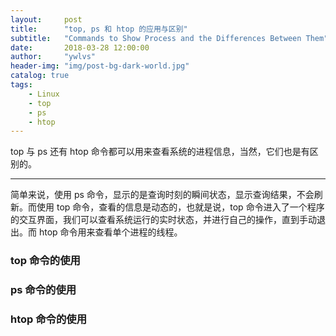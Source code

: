 ```yaml
---
layout:     post
title:      "top, ps 和 htop 的应用与区别"
subtitle:   "Commands to Show Process and the Differences Between Them"
date:       2018-03-28 12:00:00
author:     "ywlvs"
header-img: "img/post-bg-dark-world.jpg"
catalog: true
tags:
    - Linux
    - top
    - ps
    - htop
---
```


top 与 ps 还有 htop 命令都可以用来查看系统的进程信息，当然，它们也是有区别的。

---

简单来说，使用 ps 命令，显示的是查询时刻的瞬间状态，显示查询结果，不会刷新。而使用 top 命令，查看的信息是动态的，也就是说，top 命令进入了一个程序的交互界面，我们可以查看系统运行的实时状态，并进行自己的操作，直到手动退出。而 htop 命令用来查看单个进程的线程。

### top 命令的使用

### ps 命令的使用

### htop 命令的使用
